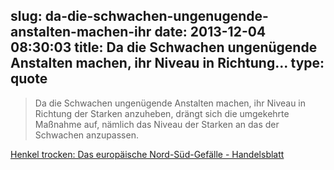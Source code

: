 slug: da-die-schwachen-ungenugende-anstalten-machen-ihr
date: 2013-12-04 08:30:03
title: Da die Schwachen ungenügende Anstalten machen, ihr Niveau in Richtung...
type: quote
---

> Da die Schwachen ungenügende Anstalten machen, ihr Niveau in Richtung der Starken anzuheben, drängt sich die umgekehrte Maßnahme auf, nämlich das Niveau der Starken an das der Schwachen anzupassen.

[Henkel trocken: Das europäische Nord-Süd-Gefälle - Handelsblatt](http://www.handelsblatt.com/meinung/kolumnen/kurz-und-schmerzhaft/henkel-trocken-das-europaeische-nord-sued-gefaelle/9155866-2.html)
